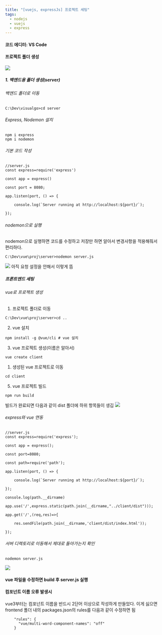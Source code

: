 ```yaml
---
title: "[vuejs, expressJs] 프로젝트 세팅"
tags:
  - nodejs
  - vuejs
  - express
---
```

#### 코드 에디터: VS Code
#### 프로젝트 폴더 생성
![](../images/Pasted%20image%2020240502190306.png)



##### 1. 백엔드용 폴더 생성(server)


###### 백엔드 폴더로 이동
```
C:\Dev\visualgo>cd server
```

###### Express, Nodemon 설치

```
npm i express
npm i nodemon
```



###### 기본 코드 작성
```
//server.js
const express=require('express')

const app = express()

const port = 8080;

app.listen(port, () => {

    console.log(`Server running at http://localhost:${port}/`);

});
```

###### nodemon으로 실행
nodemon으로 실행하면 코드를 수정하고 저장만 하면 알아서 변경사항을 적용해줘서 편리하다.

```
C:\Dev\vue\proj\server>nodemon server.js
```

![](../images/expressjs%20settings.png)
아직 요청 설정을 안해서 이렇게 뜸

##### 프론트엔드 세팅
###### vue로 프로젝트 생성
1. 프로젝트 폴더로 이동
```
C:\Dev\vue\proj\server>cd ..	
```

2. vue 설치
```
npm install -g @vue/cli # vue 설치
```

3. vue 프로젝트 생성(이름은 알아서)
```
vue create client
```


1. 생성된 vue 프로젝트로 이동
```
cd client
```


5. vue 프로젝트 빌드
```
npm run build
```


빌드가 완료되면 다음과 같이 dist 폴더에 하위 항목들이 생김
	![](../images/Pasted%20image%2020240502190655.png)
	

###### express와 vue 연동
```
//server.js
const express=require('express');

const app = express();

const port=8080;

const path=require('path');

app.listen(port, () => {

    console.log(`Server running at http://localhost:${port}/`);

});

console.log(path.__dirname)

app.use('/',express.static(path.join(__dirname,"../client/dist")));

app.get('/',(req,res)=>{

    res.sendFile(path.join(__dirname,'client/dist/index.html'));

});
```

###### 서버 디렉토리로 이동해서 제대로 돌아가는지 확인
```
nodemon server.js
```

![](../images/vue-express.png)

#### vue 파일을 수정하면 build 후 server.js 실행


#### 컴포넌트 이름 오류 발생시
vue3부터는 컴포넌트 이름을 반드시 2단어 이상으로 작성하게 만들었다. 이게 싫으면 frontend 폴더 내의 packages.json의 rules를 다음과 같이 수정하면 됨
```
    "rules": {
      "vue/multi-word-component-names": "off"
    }
```
